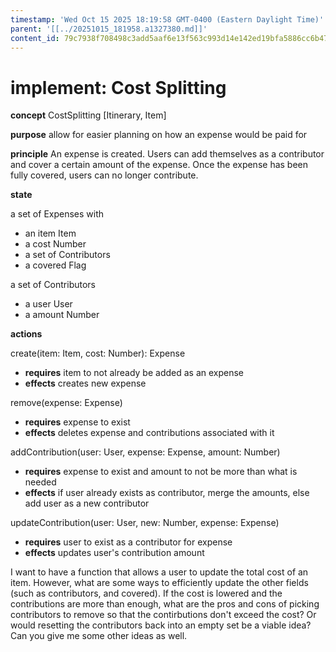 ```yaml
---
timestamp: 'Wed Oct 15 2025 18:19:58 GMT-0400 (Eastern Daylight Time)'
parent: '[[../20251015_181958.a1327380.md]]'
content_id: 79c7938f708498c3add5aaf6e13f563c993d14e142ed19bfa5886cc6b47a6179
---
```


# implement: Cost Splitting

**concept** CostSplitting \[Itinerary, Item]

**purpose** allow for easier planning on how an expense would be paid for

**principle** An expense is created. Users can add themselves as
a contributor and cover a certain amount of the expense. Once the expense
has been fully covered, users can no longer contribute.

**state**

a set of Expenses with

* an item Item
* a cost Number
* a set of Contributors
* a covered Flag

a set of Contributors

* a user User
* a amount Number

**actions**

create(item: Item, cost: Number): Expense

* **requires** item to not already be added as an expense
* **effects** creates new expense

remove(expense: Expense)

* **requires** expense to exist
* **effects** deletes expense and contributions associated with it

addContribution(user: User, expense: Expense, amount: Number)

* **requires** expense to exist and amount to not be more than what is needed
* **effects** if user already exists as contributor, merge the amounts, else add user as a new contributor

updateContribution(user: User, new: Number, expense: Expense)

* **requires** user to exist as a contributor for expense
* **effects** updates user's contribution amount

I want to have a function that allows a user to update the total cost of an item. However, what are some ways to efficiently update the other fields (such as contributors, and covered). If the cost is lowered and the contributions are more than enough, what are the pros and cons of picking contributors to remove so that the contirbutions don't exceed the cost? Or would resetting the contributors back into an empty set be a viable idea? Can you give me some other ideas as well.
